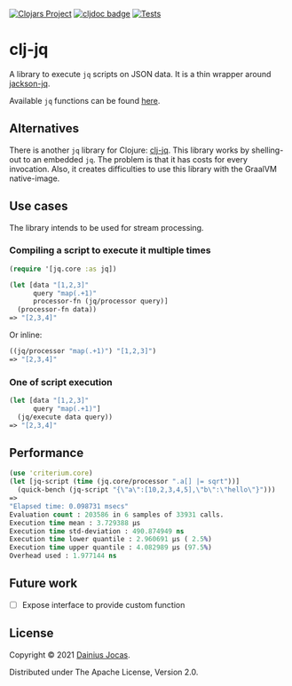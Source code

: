 [![Clojars Project](https://img.shields.io/clojars/v/lt.jocas/clj-jq.svg)](https://clojars.org/lt.jocas/clj-jq)
[![cljdoc badge](https://cljdoc.org/badge/lt.jocas/clj-jq)](https://cljdoc.org/d/lt.jocas/clj-jq/CURRENT)
[![Tests](https://github.com/dainiusjocas/clj-jq/actions/workflows/test.yml/badge.svg)](https://github.com/dainiusjocas/clj-jq/actions/workflows/test.yml)

# clj-jq

A library to execute `jq` scripts on JSON data. It is a thin wrapper around [jackson-jq](https://github.com/eiiches/jackson-jq).

Available `jq` functions can be found [here](https://github.com/eiiches/jackson-jq#implementation-status-and-current-limitations).

## Alternatives

There is another `jq` library for Clojure: [clj-jq](https://github.com/BrianMWest/clj-jq). 
This library works by shelling-out to an embedded `jq`. The problem is that it has costs for
every invocation. Also, it creates difficulties to use this library with the GraalVM native-image.

## Use cases

The library intends to be used for stream processing.

### Compiling a script to execute it multiple times

```clojure
(require '[jq.core :as jq])

(let [data "[1,2,3]"
      query "map(.+1)"
      processor-fn (jq/processor query)]
  (processor-fn data))
=> "[2,3,4]"
```

Or inline:

```clojure
((jq/processor "map(.+1)") "[1,2,3]")
=> "[2,3,4]"
```

### One of script execution

```clojure
(let [data "[1,2,3]"
      query "map(.+1)"]
  (jq/execute data query))
=> "[2,3,4]"
```

## Performance

```clojure
(use 'criterium.core)
(let [jq-script (time (jq.core/processor ".a[] |= sqrt"))] 
  (quick-bench (jq-script "{\"a\":[10,2,3,4,5],\"b\":\"hello\"}")))
=>
"Elapsed time: 0.098731 msecs"
Evaluation count : 203586 in 6 samples of 33931 calls.
Execution time mean : 3.729388 µs
Execution time std-deviation : 490.874949 ns
Execution time lower quantile : 2.960691 µs ( 2.5%)
Execution time upper quantile : 4.082989 µs (97.5%)
Overhead used : 1.977144 ns
```

## Future work

- [ ] Expose interface to provide custom function

## License

Copyright &copy; 2021 [Dainius Jocas](https://www.jocas.lt).

Distributed under The Apache License, Version 2.0.
